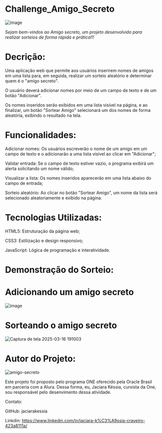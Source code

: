 # Challenge_Amigo_Secreto

![image](https://github.com/user-attachments/assets/ac886f1b-d188-48a3-a0c8-0df8fd088b47)


*Sejam bem-vindos ao Amigo secreto, um projeto desenvolvido para realizar sorteios de forma rápida e prática!!!*

# Decrição: 

Uma aplicação web que permite aos usuários inserirem nomes de amigos em uma lista para, em seguida, realizar um sorteio aleatório e determinar quem é o "amigo secreto".

O usuário deverá adicionar nomes por meio de um campo de texto e de um botão "Adicionar".

Os nomes inseridos serão exibidos em uma lista visível na página, e ao finalizar, um botão "Sortear Amigo" selecionará um dos nomes de forma aleatória, exibindo o resultado na tela.

# Funcionalidades: 


Adicionar nomes: Os usuários escreverão o nome de um amigo em um campo de texto e o adicionarão a uma lista visível ao clicar em "Adicionar";


Validar entrada: Se o campo de texto estiver vazio, o programa exibirá um alerta solicitando um nome válido;


Visualizar a lista: Os nomes inseridos aparecerão em uma lista abaixo do campo de entrada;


Sorteio aleatório: Ao clicar no botão "Sortear Amigo", um nome da lista será selecionado aleatoriamente e exibido na página.

# Tecnologias Utilizadas: 

HTML5: Estruturação da página web;

CSS3: Estilização e design responsivo;

JavaScript: Lógica de programação e interatividade.


# Demonstração do Sorteio: 

# Adicionando um amigo secreto

![image](https://github.com/user-attachments/assets/11ac197a-a80b-442a-be8e-b6267bbf4bf4)


# Sorteando o amigo secreto

![Captura de tela 2025-03-16 191003](https://github.com/user-attachments/assets/8c610c1e-6cf0-405c-8d14-97aef8964d87)


# Autor do Projeto: 

![amigo-secreto](https://github.com/user-attachments/assets/ba631634-c449-40ba-bbd6-43e4ab7b67bc)


Este projeto foi proposto pelo programa ONE oferecido pela Oracle Brasil em parceria com a Alura. Dessa forma, eu, Jaciara Késsia, cursista da One, sou responsável pelo desenvimento dessa atividade. 

Contato:

GitHub: jaciarakessia

Linkdin: https://www.linkedin.com/in/jaciara-k%C3%A9ssia-craveiro-423a8111a/
